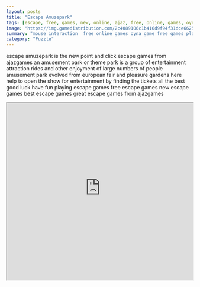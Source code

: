 ```yaml
---
layout: posts
title: "Escape Amuzepark"
tags: [escape, free, games, new, online, ajaz, free, online, games, oyna, game, free, games, play, play, games]
image: "https://img.gamedistribution.com/2c4089106c1b416d9f94f31dce66250b.jpg"
summary: "mouse interaction  free online games oyna game free games play play games"
category: "Puzzle"
---
```


escape amuzepark is the new point and click escape games from ajazgames an amusement park or theme park is a group of entertainment attraction rides and other enjoyment of large numbers of people amusement park evolved from european fair and pleasure gardens here help to open the show for entertainment by finding the tickets all the best good luck have fun playing escape games free escape games new escape games best escape games great escape games from ajazgames

<iframe width="100%" height="480px;" src="https://flash.gamedistribution.com?game=2c4089106c1b416d9f94f31dce66250b"></iframe>